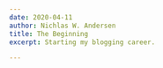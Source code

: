```yaml
---
date: 2020-04-11
author: Nichlas W. Andersen
title: The Beginning
excerpt: Starting my blogging career.

---
```

